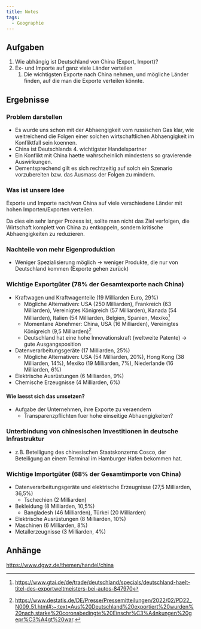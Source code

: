 ```yaml
---
title: Notes
tags:
  - Geographie
---
```


## Aufgaben

1. Wie abhängig ist Deutschland von China (Export, Import)?
2. Ex- und Importe auf ganz viele Länder verteilen
	1. Die wichtigsten Exporte nach China nehmen, und mögliche Länder finden, auf die man die Exporte verteilen könnte.

## Ergebnisse

### Problem darstellen

- Es wurde uns schon mit der Abhaengigkeit vom russischen Gas klar, wie weitreichend die Folgen einer solchen wirtschaftlichen Abhaengigkeit im Konfliktfall sein koennen.
- China ist Deutschlands 4. wichtigster Handelspartner
- Ein Konflikt mit China haette wahrscheinlich mindestens so gravierende Auswirkungen.
- Dementsprechend gilt es sich rechtzeitig auf solch ein Szenario vorzubereiten bzw. das Ausmass der Folgen zu mindern.

### Was ist unsere Idee

Exporte und Importe nach/von China auf viele verschiedene Länder mit hohen Importen/Exporten verteilen.

Da dies ein sehr langer Prozess ist, sollte man nicht das Ziel verfolgen, die Wirtschaft komplett von China zu entkoppeln, sondern kritische Abhaengigkeiten zu reduzieren.

### Nachteile von mehr Eigenproduktion

- Weniger Spezialisierung möglich → weniger Produkte, die nur von Deutschland kommen (Exporte gehen zurück)

### Wichtige Exportgüter (78% der Gesamtexporte nach China)

- Kraftwagen und Kraftwagenteile (19 Milliarden Euro, 29%)
	- Mögliche Alternativen: USA (250 Milliarden), Frankreich (63 Milliarden), Vereinigtes Königreich (57 Milliarden), Kanada (54 Milliarden), Italien (54 Milliarden, Belgien, Spanien, Mexiko[^1]
	- Momentane Abnehmer: China, USA (16 Milliarden), Vereinigtes Königreich (9,5 Milliarden)[^2]
	- Deutschland hat eine hohe Innovationskraft (weltweite Patente) → gute Ausgangsposition
- Datenverarbeitungsgeräte (17 Milliarden, 25%)
	- Mögliche Alternativen: USA (54 Milliarden, 20%), Hong Kong (38 Milliarden, 14%), Mexiko (19 Milliarden, 7%), Niederlande (16 Milliarden, 6%)
- Elektrische Ausrüstungen (6 Milliarden, 9%)
- Chemische Erzeugnisse (4 Milliarden, 6%)

#### Wie laesst sich das umsetzen?

- Aufgabe der Unternehmen, ihre Exporte zu veraendern
	- Transparenzpflichten fuer hohe einseitige Abhaengigkeiten?

### Unterbindung von chinesischen Investitionen in deutsche Infrastruktur

- z.B. Beteiligung des chinesischen Staatskonzerns Cosco, der Beteiligung an einem Terminal im Hamburger Hafen bekommen hat.

### Wichtige Importgüter (68% der Gesamtimporte von China)

- Datenverarbeitungsgeräte und elektrische Erzeugnisse (27,5 Milliarden, 36,5%)
	- Tschechien (2 Milliarden)
- Bekleidung (8 Milliarden, 10,5%)
	- Bangladesh (46 Milliarden), Türkei (20 Milliarden)
- Elektrische Ausrüstungen (8 Milliarden, 10%)
- Maschinen (6 Milliarden, 8%)
- Metallerzeugnisse (3 Milliarden, 4%)

## Anhänge

https://www.dgwz.de/themen/handel/china
[^1]: https://www.gtai.de/de/trade/deutschland/specials/deutschland-haelt-titel-des-exportweltmeisters-bei-autos-847970
[^2]: https://www.destatis.de/DE/Presse/Pressemitteilungen/2022/02/PD22_N009_51.html#:~:text=Aus%20Deutschland%20exportiert%20wurden%20nach,starke%20coronabedingte%20Einschr%C3%A4nkungen%20gepr%C3%A4gt%20war.